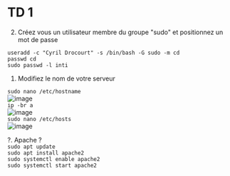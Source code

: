 # TD 1
 

2. Créez vous un utilisateur membre du groupe "sudo" et positionnez un mot de passe  

`useradd -c "Cyril Drocourt" -s /bin/bash -G sudo -m cd`  
`passwd cd`  
`sudo passwd -l inti`  

1. Modifiez le nom de votre serveur  

`sudo nano /etc/hostname`  
![image](https://user-images.githubusercontent.com/25564492/188652907-1cc437a0-927d-4ec9-92d9-4c27eb240dfc.png)  
`ip -br a`  
![image](https://user-images.githubusercontent.com/25564492/188652640-a306eaaa-c084-437e-985d-42e125f6d988.png)  
`sudo nano /etc/hosts`  
![image](https://user-images.githubusercontent.com/25564492/188652345-7fc34791-43da-4d1c-a3b8-b44c2833c3c7.png) 

?. Apache ?  
`sudo apt update`  
`sudo apt install apache2`  
`sudo systemctl enable apache2`  
`sudo systemctl start apache2`  

